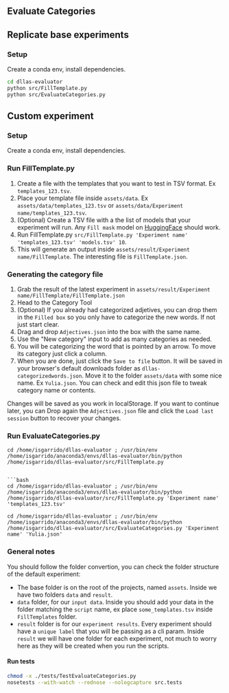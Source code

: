 ## Evaluate Categories


## Replicate base experiments

### Setup
Create a conda env, install dependencies.

```bash
cd dllas-evaluator
python src/FillTemplate.py
python src/EvaluateCategories.py
```

## Custom experiment

### Setup

Create a conda env, install dependencies.

### Run FillTemplate.py

1. Create a file with the templates that you want to test in TSV format. Ex ``templates_123.tsv``.
2. Place your template file inside ``assets/data``. Ex ``assets/data/templates_123.tsv`` or ``assets/data/Experiment name/templates_123.tsv``.
3. (Optional) Create a TSV file with a the list of models that your experiment will run. Any ``Fill mask`` model on [HuggingFace](https://huggingface.co/models) should work.
4. Run FillTemplate.py ``src/FillTemplate.py 'Experiment name' 'templates_123.tsv' 'models.tsv' 10``.
5. This will generate an output inside `assets/result/Experiment name/FillTemplate`. The interesting file is ``FillTemplate.json``.

### Generating the category file

1. Grab the result of the latest experiment in ``assets/result/Experiment name/FillTemplate/FillTemplate.json``
2. Head to the Category Tool
3. (Optional) If you already had categorized adjetives, you can drop them in the ``Filled box`` so you only have to categorize the new words. If not just start clear.
4. Drag and drop ``Adjectives.json`` into the box with the same name.
5. Use the "New category" input to add as many categories as needed.
6. You will be categorizing the word that is pointed by an arrow. To move its category just click a column. 
7. When you are done, just click the ``Save to file`` button. It will be saved in your browser's default downloads folder as ``dllas-categorizedwords.json``. Move it to the folder ``assets/data`` with some nice name. Ex ``Yulia.json``. You can check and edit this json file to tweak category name or contents.

Changes will be saved as you work in localStorage. If you want to continue later, you can Drop again the ``Adjectives.json`` file and click the ``Load last session`` button to recover your changes.

### Run EvaluateCategories.py

```
cd /home/isgarrido/dllas-evaluator ; /usr/bin/env /home/isgarrido/anaconda3/envs/dllas-evaluator/bin/python /home/isgarrido/dllas-evaluator/src/FillTemplate.py


```bash
cd /home/isgarrido/dllas-evaluator ; /usr/bin/env /home/isgarrido/anaconda3/envs/dllas-evaluator/bin/python /home/isgarrido/dllas-evaluator/src/FillTemplate.py 'Experiment name' 'templates_123.tsv'

cd /home/isgarrido/dllas-evaluator ; /usr/bin/env /home/isgarrido/anaconda3/envs/dllas-evaluator/bin/python /home/isgarrido/dllas-evaluator/src/EvaluateCategories.py 'Experiment name' 'Yulia.json'
```

### General notes
You should follow the folder convertion, you can check the folder structure of the default experiment:
- The base folder is on the root of the projects, named ``assets``. Inside we have two folders ``data`` and ``result``.
- ``data`` folder, for our ``input data``. Inside you should add your data in the folder matching the ``script`` name, ex place ``some_templates.tsv`` inside ``FillTemplates`` folder.
- ``result`` folder is for our ``experiment results``. Every experiment should have a ``unique label`` that you will be passing as a cli param. Inside ``result`` we will have one folder for each experiment, not much to worry here as they will be created when you run the scripts.


#### Run tests

```bash
chmod -x ./tests/TestEvaluateCategories.py
nosetests --with-watch --rednose --nologcapture src.tests
```